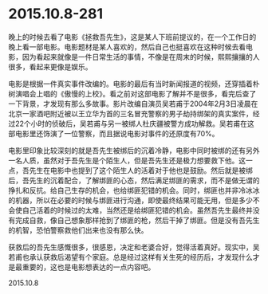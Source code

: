 2015.10.8-281
=============
晚上的时候去看了电影《拯救吾先生》，这是某人下班前提议的，在一个工作日的晚上看一部电影。电影题材是某人喜欢的，然后自己也挺喜欢在这种时候去看电影，因为看起来就像是一件日常生活的事情，不像是在周末的时候，熙熙攘攘的人很多，看起来更像是娱乐。

电影是根据一件真实事件改编的。电影的最后有当时新闻报道的视频，还穿插着朴树演唱会上唱的《傲慢的上校》。看之前对这部电影了解并不是很多，看完后查了一下背景，才发现有那么多故事。影片改编自演员吴若甫于2004年2月3日凌晨在北京一家酒吧附近被以王立华为首的三名冒充警察的男子劫持绑架的真实案件，经过22个小时的侦破后，吴若甫与另一被绑人杜庆疆被警方成功解救。吴若甫在这部电影里还饰演了一位警察，而且据说电影对事件的还原度有70%。

电影里印象比较深刻的就是吾先生被绑后的沉着冷静，电影中同时被绑的还有另外一名人质，虽然对于吾先生是个陌生人，但是吾先生还是极力想要救下他。这一点，吾先生在电影中也提到了这个陌生人的活着对于他也是鼓励。然后就是被绑后，吾先生的沉着配合，了解绑匪的心态，然后满足绑匪的需求，而不是做无谓的挣扎和反抗。给自己生存的机会，也给绑匪犯错的机会。同时，绑匪也并非冷冰冰的机器，所以在必要的时候与绑匪进行沟通，即使最终结果可能无用，但是多少不会使自己活着的时候过的太难，当然还是给绑匪犯错的机会。虽然吾先生最终并没有完成自救，像自己想象那样抢到了绑匪的枪，然后干掉了绑匪。但是没有吾先生的机智，恐怕警察救他们出来也没有那么快。

获救后的吾先生感慨很多，很感恩，决定和老婆合好，觉得活着真好。现实中，吴若甫也承认获救后渴望有个家庭。总是经过这样有关生死的经历后，才发现什么才是最重要的，这也是电影想表达的一点内容吧。

2015.10.8